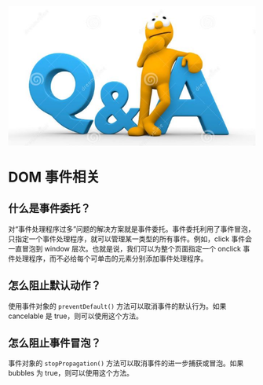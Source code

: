 ![dom](../images/qa.jpg)

# DOM 事件相关

## 什么是事件委托？

对“事件处理程序过多”问题的解决方案就是事件委托。事件委托利用了事件冒泡，只指定一个事件处理程序，就可以管理某一类型的所有事件。例如，click 事件会一直冒泡到 window 层次。也就是说，我们可以为整个页面指定一个 onclick 事件处理程序，而不必给每个可单击的元素分别添加事件处理程序。

## 怎么阻止默认动作？

使用事件对象的 `preventDefault()` 方法可以取消事件的默认行为。如果 cancelable 是 true，则可以使用这个方法。

## 怎么阻止事件冒泡？

事件对象的 `stopPropagation()` 方法可以取消事件的进一步捕获或冒泡。如果 bubbles 为 true，则可以使用这个方法。